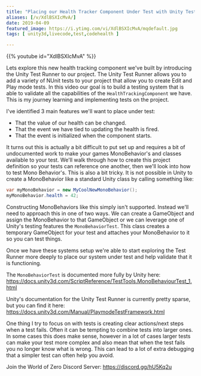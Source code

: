 ```yaml
---
title: "Placing our Health Tracker Component Under Test with Unity Test Runner"
aliases: [/v/XdlBSXIcMvA/]
date: 2019-04-09
featured_image: https://i.ytimg.com/vi/XdlBSXIcMvA/mqdefault.jpg
tags: [ unity3d,livecode,test,codehealth ]

---
```


{{% youtube id="XdlBSXIcMvA" %}}

Lets explore this new health tracking component we've built by introducing the Unity Test Runner to our project. The Unity Test Runner allows you to add a variety of NUnit tests to your project that allow you to create Edit and Play mode tests. In this video our goal is to build a testing system that is able to validate all the capabilities of the `HealthTrackingComponent` we have. This is my journey learning and implementing tests on the project.

I've identified 3 main features we'll want to place under test:

 - That the value of our health can be changed.
 - That the event we have tied to updating the health is fired.
 - That the event is initialized when the component starts.

It turns out this is actually a bit difficult to put set up and requires a bit of undocumented work to make your games MonoBehavior's and classes available to your test. We'll walk through how to create this project definition so your tests can reference one another, then we'll look into how to test Mono Behavior's. This is also a bit tricky. It is not possible in Unity to create a MonoBehavior like a standard Unity class by calling something like:

```csharp
var myMonoBehavior = new MyCoolNewMonoBehavior();
myMonoBehavior.health = 42;
```

Constructing MonoBehaviors like this simply isn't supported. Instead we'll need to approach this in one of two ways. We can create a GameObject and assign the MonoBehavior to that GameObject or we can leverage one of Unity's testing features the `MonoBehaviorTest`. This class creates a temporary GameObject for your test and attaches your MonoBehavior to it so you can test things.

Once we have these systems setup we're able to start exploring the Test Runner more deeply to place our system under test and help validate that it is functioning.

The `MonoBehaviorTest` is documented more fully by Unity here: https://docs.unity3d.com/ScriptReference/TestTools.MonoBehaviourTest_1.html

Unity's documentation for the Unity Test Runner is currently pretty sparse, but you can find it here: https://docs.unity3d.com/Manual/PlaymodeTestFramework.html

One thing I try to focus on with tests is creating clear actions/next steps when a test fails. Often it can be tempting to combine tests into larger ones. In some cases this does make sense, however in a lot of cases larger tests can make your test more complex and also mean that when the test fails you no longer know what is wrong. This can lead to a lot of extra debugging that a simpler test can often help you avoid.

Join the World of Zero Discord Server: https://discord.gg/hU5Kq2u